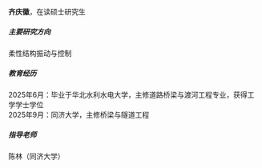 **齐庆徽**，在读硕士研究生

##### 主要研究方向  
柔性结构振动与控制  


##### 教育经历  
2025年6月：毕业于华北水利水电大学，主修道路桥梁与渡河工程专业，获得工学学士学位  
2025年9月：同济大学，主修桥梁与隧道工程



##### 指导老师  
陈林（同济大学）
